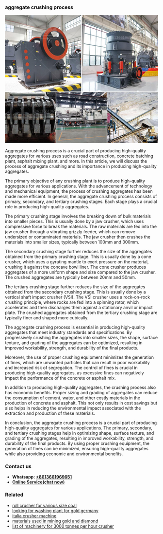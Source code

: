 <h3>aggregate crushing process</h3><img src='1702952854.jpg' alt=''><p>Aggregate crushing process is a crucial part of producing high-quality aggregates for various uses such as road construction, concrete batching plant, asphalt mixing plant, and more. In this article, we will discuss the process of aggregate crushing and its importance in producing high-quality aggregates.</p><p>The primary objective of any crushing plant is to produce high-quality aggregates for various applications. With the advancement of technology and mechanical equipment, the process of crushing aggregates has been made more efficient. In general, the aggregate crushing process consists of primary, secondary, and tertiary crushing stages. Each stage plays a crucial role in producing high-quality aggregates.</p><p>The primary crushing stage involves the breaking down of bulk materials into smaller pieces. This is usually done by a jaw crusher, which uses compressive force to break the materials. The raw materials are fed into the jaw crusher through a vibrating grizzly feeder, which can remove undersized or contaminated materials. The jaw crusher then crushes the materials into smaller sizes, typically between 100mm and 300mm.</p><p>The secondary crushing stage further reduces the size of the aggregates obtained from the primary crushing stage. This is usually done by a cone crusher, which uses a gyrating mantle to exert pressure on the material, crushing it against the concave bowl liner. The cone crusher produces aggregates of a more uniform shape and size compared to the jaw crusher. The crushed aggregates are typically between 20mm and 50mm.</p><p>The tertiary crushing stage further reduces the size of the aggregates obtained from the secondary crushing stage. This is usually done by a vertical shaft impact crusher (VSI). The VSI crusher uses a rock-on-rock crushing principle, where rocks are fed into a spinning rotor, which accelerates and then discharges them against a stationary anvil or impact plate. The crushed aggregates obtained from the tertiary crushing stage are typically finer and shaped more cubically.</p><p>The aggregate crushing process is essential in producing high-quality aggregates that meet industry standards and specifications. By progressively crushing the aggregates into smaller sizes, the shape, surface texture, and grading of the aggregates can be optimized, resulting in improved workability, strength, and durability of the final products.</p><p>Moreover, the use of proper crushing equipment minimizes the generation of fines, which are unwanted particles that can result in poor workability and increased risk of segregation. The control of fines is crucial in producing high-quality aggregates, as excessive fines can negatively impact the performance of the concrete or asphalt mix.</p><p>In addition to producing high-quality aggregates, the crushing process also has economic benefits. Proper sizing and grading of aggregates can reduce the consumption of cement, water, and other costly materials in the production of concrete and asphalt. This not only results in cost savings but also helps in reducing the environmental impact associated with the extraction and production of these materials.</p><p>In conclusion, the aggregate crushing process is a crucial part of producing high-quality aggregates for various applications. The primary, secondary, and tertiary crushing stages help in optimizing shape, surface texture, and grading of the aggregates, resulting in improved workability, strength, and durability of the final products. By using proper crushing equipment, the generation of fines can be minimized, ensuring high-quality aggregates while also providing economic and environmental benefits.</p><h3>Contact us</h3><ul><li><strong>Whatsapp:&nbsp;<a href="https://wa.me/8613661969651">+8613661969651</a></strong></li><li><a href="https://swt.shibang-china.com/?git&amp;zhl&amp;aggregate crushing process"><strong>Online Service(chat now)</strong></a></li></ul><h3>Related</h3><ul><li><a href='roll crusher for various size coal.md'>roll crusher for various size coal</a></li><li><a href='looking for washing plant for gold germany.md'>looking for washing plant for gold germany</a></li><li><a href='italia crusher machine.md'>italia crusher machine</a></li><li><a href='materials used in mining gold and diamond.md'>materials used in mining gold and diamond</a></li><li><a href='list of machinery for 3000 tonnes per hour crusher.md'>list of machinery for 3000 tonnes per hour crusher</a></li></ul>